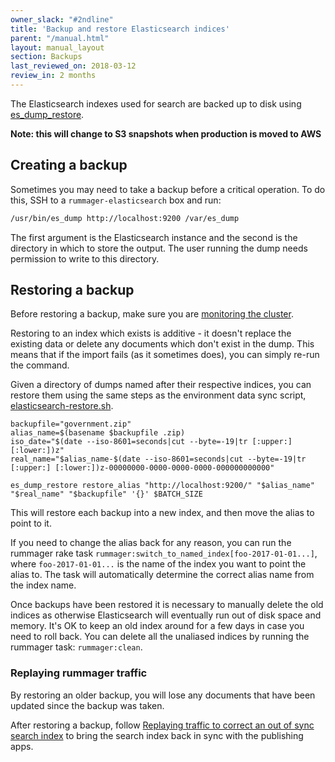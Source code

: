 ```yaml
---
owner_slack: "#2ndline"
title: 'Backup and restore Elasticsearch indices'
parent: "/manual.html"
layout: manual_layout
section: Backups
last_reviewed_on: 2018-03-12
review_in: 2 months
---
```

The Elasticsearch indexes used for search are backed up to disk using [es_dump_restore](https://github.com/patientslikeme/es_dump_restore).

**Note: this will change to S3 snapshots when production is moved to AWS**

## Creating a backup

Sometimes you may need to take a backup before a critical operation. To do this,
SSH to a `rummager-elasticsearch` box and run:

```bash
/usr/bin/es_dump http://localhost:9200 /var/es_dump
```

The first argument is the Elasticsearch instance and the second is the
directory in which to store the output. The user running the dump needs permission to write to this directory.

## Restoring a backup

Before restoring a backup, make sure you are [monitoring the cluster](/manual/alerts/elasticsearch-cluster-health.html).

Restoring to an index which exists is additive - it doesn't replace the
existing data or delete any documents which don't exist in the dump.
This means that if the import fails (as it sometimes does), you can simply re-run the command.

Given a directory of dumps named after their respective indices, you can restore them using the same steps as the environment data sync script, [elasticsearch-restore.sh](https://github.com/alphagov/env-sync-and-backup/blob/master/scripts/elasticsearch-restore.sh).

```
backupfile="government.zip"
alias_name=$(basename $backupfile .zip)
iso_date="$(date --iso-8601=seconds|cut --byte=-19|tr [:upper:] [:lower:])z"
real_name="$alias_name-$(date --iso-8601=seconds|cut --byte=-19|tr [:upper:] [:lower:])z-00000000-0000-0000-0000-000000000000"

es_dump_restore restore_alias "http://localhost:9200/" "$alias_name" "$real_name" "$backupfile" '{}' $BATCH_SIZE
```

This will restore each backup into a new index, and then move the alias to point to it.

If you need to change the alias back for any reason, you can run the rummager rake task `rummager:switch_to_named_index[foo-2017-01-01...]`, where `foo-2017-01-01...` is the name of the index you want to point the alias to. The task will automatically determine the correct alias name from the index name.

Once backups have been restored it is necessary to manually delete the old
indices as otherwise Elasticsearch will eventually run out of disk space and
memory. It's OK to keep an old index around for a few days in case you need to
roll back. You can delete all the unaliased indices by running the rummager
task: `rummager:clean`.

### Replaying rummager traffic

By restoring an older backup, you will lose any documents that have been updated since the backup was taken.

After restoring a backup, follow [Replaying traffic to correct an out of sync search index](/manual/rummager-traffic-replay.html)
to bring the search index back in sync with the publishing apps.
